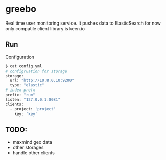 # greebo
Real time user monitoring service. It pushes data to ElasticSearch for now only compatile client library is keen.io

## Run
Configuration

```bash
$ cat config.yml
# configruation for storage
storage:
  url: "http://10.8.0.10:9200"
  type: "elastic"
# index prefx
prefix: "rum"
listen: "127.0.0.1:8081"
clients:
  - project: 'project'
    key: 'key'

```

## TODO:
* maxmind geo data
* other storages
* handle other clients
